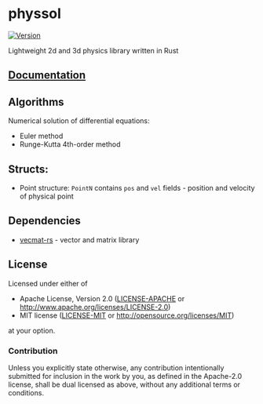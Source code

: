 # physsol
[![Version](https://img.shields.io/crates/v/physsol.svg)](https://crates.io/crates/physsol)

Lightweight 2d and 3d physics library written in Rust

## [Documentation](https://nthend.github.io/physsol-rs/target/doc/vecmat/)

## Algorithms
Numerical solution of differential equations:
+ Euler method
+ Runge-Kutta 4th-order method

## Structs:
+ Point structure: `PointN` contains `pos` and `vel` fields - position and velocity of physical point

## Dependencies
+ [vecmat-rs](https://github.com/nthend/vecmat-rs) - vector and matrix library

## License

Licensed under either of

 * Apache License, Version 2.0 ([LICENSE-APACHE](LICENSE-APACHE) or http://www.apache.org/licenses/LICENSE-2.0)
 * MIT license ([LICENSE-MIT](LICENSE-MIT) or http://opensource.org/licenses/MIT)

at your option.

### Contribution

Unless you explicitly state otherwise, any contribution intentionally submitted
for inclusion in the work by you, as defined in the Apache-2.0 license, shall be dual licensed as above, without any
additional terms or conditions.
